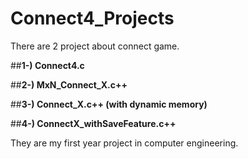# Connect4_Projects

There are 2 project about connect game.


##**1-) Connect4.c**

##**2-) MxN_Connect_X.c++**

##**3-) Connect_X.c++ (with dynamic memory)**

##**4-) ConnectX_withSaveFeature.c++**

They are my first year project in computer engineering.
